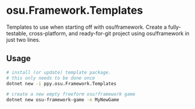 # osu.Framework.Templates

Templates to use when starting off with osu!framework. Create a fully-testable, cross-platform, and ready-for-git project using osu!framework in just two lines.

## Usage

```bash
# install (or update) template package.
# this only needs to be done once
dotnet new -i ppy.osu.Framework.Templates

# create a new empty freeform osu!framework game
dotnet new osu-framework-game -n MyNewGame